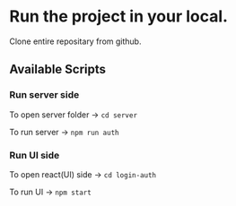 # Run the project in your local.

Clone entire repositary from github.

## Available Scripts

### Run server side

To open server folder -> `cd server`

To run server -> `npm run auth`

### Run UI side

To open react(UI) side -> `cd login-auth`

To run UI -> `npm start`
